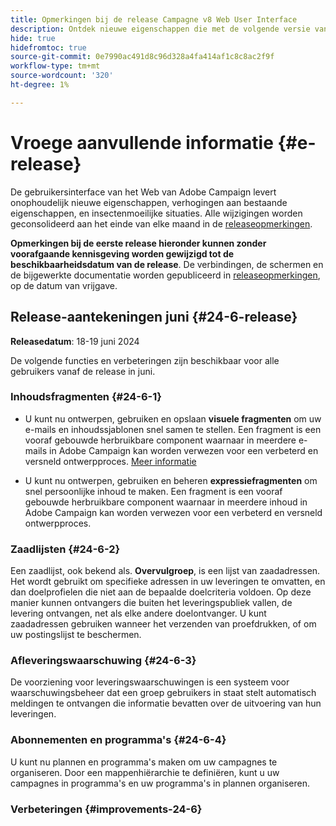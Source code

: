 ```yaml
---
title: Opmerkingen bij de release Campagne v8 Web User Interface
description: Ontdek nieuwe eigenschappen die met de volgende versie van het Gebruikersinterface van het Web van de Campagne komen
hide: true
hidefromtoc: true
source-git-commit: 0e7990ac491d8c96d328a4fa414af1c8c8ac2f9f
workflow-type: tm+mt
source-wordcount: '320'
ht-degree: 1%

---
```


# Vroege aanvullende informatie {#e-release}

De gebruikersinterface van het Web van Adobe Campaign levert onophoudelijk nieuwe eigenschappen, verhogingen aan bestaande eigenschappen, en insectenmoeilijke situaties. Alle wijzigingen worden geconsolideerd aan het einde van elke maand in de [releaseopmerkingen](release-notes.md).

**Opmerkingen bij de eerste release hieronder kunnen zonder voorafgaande kennisgeving worden gewijzigd tot de beschikbaarheidsdatum van de release**. De verbindingen, de schermen en de bijgewerkte documentatie worden gepubliceerd in [releaseopmerkingen](release-notes.md), op de datum van vrijgave.

## Release-aantekeningen juni {#24-6-release}

**Releasedatum**: 18-19 juni 2024

De volgende functies en verbeteringen zijn beschikbaar voor alle gebruikers vanaf de release in juni.

### Inhoudsfragmenten {#24-6-1}

* U kunt nu ontwerpen, gebruiken en opslaan **visuele fragmenten** om uw e-mails en inhoudssjablonen snel samen te stellen. Een fragment is een vooraf gebouwde herbruikbare component waarnaar in meerdere e-mails in Adobe Campaign kan worden verwezen voor een verbeterd en versneld ontwerpproces. [Meer informatie](../email/fragments.md)

* U kunt nu ontwerpen, gebruiken en beheren **expressiefragmenten** om snel persoonlijke inhoud te maken. Een fragment is een vooraf gebouwde herbruikbare component waarnaar in meerdere inhoud in Adobe Campaign kan worden verwezen voor een verbeterd en versneld ontwerpproces.

### Zaadlijsten {#24-6-2}

Een zaadlijst, ook bekend als. **Overvulgroep**, is een lijst van zaadadressen. Het wordt gebruikt om specifieke adressen in uw leveringen te omvatten, en dan doelprofielen die niet aan de bepaalde doelcriteria voldoen. Op deze manier kunnen ontvangers die buiten het leveringspubliek vallen, de levering ontvangen, net als elke andere doelontvanger. U kunt zaadadressen gebruiken wanneer het verzenden van proefdrukken, of om uw postingslijst te beschermen.

### Afleveringswaarschuwing {#24-6-3}

De voorziening voor leveringswaarschuwingen is een systeem voor waarschuwingsbeheer dat een groep gebruikers in staat stelt automatisch meldingen te ontvangen die informatie bevatten over de uitvoering van hun leveringen.

### Abonnementen en programma&#39;s {#24-6-4}

U kunt nu plannen en programma&#39;s maken om uw campagnes te organiseren. Door een mappenhiërarchie te definiëren, kunt u uw campagnes in programma&#39;s en uw programma&#39;s in plannen organiseren.

### Verbeteringen {#improvements-24-6}

